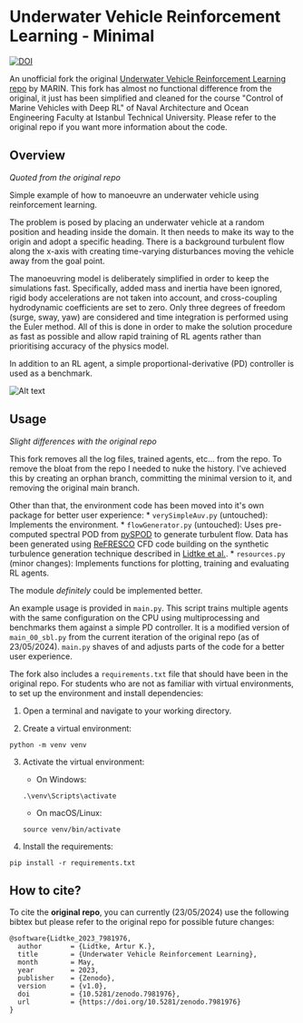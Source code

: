 # Underwater Vehicle Reinforcement Learning - Minimal

[![DOI](https://zenodo.org/badge/DOI/10.5281/zenodo.7981976.svg)](https://doi.org/10.5281/zenodo.7981976)

An unofficial fork the original [Underwater Vehicle Reinforcement Learning repo](https://github.com/UnnamedMoose/MarineVehicleReinforcementLearning) by MARIN. This fork has almost no functional difference from the original, it just has been simplified and cleaned for the course "Control of Marine Vehicles with Deep RL" of Naval Architecture and Ocean Engineering Faculty at Istanbul Technical University. Please refer to the original repo if you want more information about the code.

## Overview

*Quoted from the original repo*

Simple example of how to manoeuvre an underwater vehicle using reinforcement learning.

The problem is posed by placing an underwater vehicle at a random position and
heading inside the domain. It then needs to make its way to the origin and adopt
a specific heading. There is a background turbulent flow along the x-axis with
creating time-varying disturbances moving the vehicle away from the goal point.

The manoeuvring model is deliberately simplified
in order to keep the simulations fast. Specifically, added mass and inertia have
been ignored, rigid body accelerations are not taken into account, and cross-coupling
hydrodynamic coefficients are set to zero. Only three degrees of freedom (surge,
sway, yaw) are considered and time integration is performed using the Euler method.
All of this is done in order to make the solution procedure as fast as possible
and allow rapid training of RL agents rather than prioritising accuracy of the
physics model.

In addition to an RL agent, a simple proportional-derivative (PD)
controller is used as a benchmark.

![Alt text](fig_readme/episode_anim.gif?raw=true "Example episode.")

## Usage

*Slight differences with the original repo*

This fork removes all the log files, trained agents, etc... from the repo. To remove the bloat from the repo I needed to nuke the history. I've achieved this by creating an orphan branch, committing the minimal version to it, and removing the original main branch.

Other than that, the environment code has been moved into it's own package for better user experience:
    * `verySimpleAuv.py` (untouched): Implements the environment.
    * `flowGenerator.py` (untouched): Uses pre-computed spectral POD from [pySPOD](https://github.com/MathEXLab/PySPOD) to generate turbulent flow. Data has been generated using [ReFRESCO](https://www.marin.nl/en/facilities-and-tools/software/refresco) CFD code building on the synthetic turbulence generation technique described in [Lidtke et al.](https://doi.org/10.3390/jmse9111274).
    * `resources.py` (minor changes): Implements functions for plotting, training and evaluating RL agents.

The module *definitely* could be implemented better.

An example usage is provided in `main.py`. This script trains multiple agents with the same configuration on the CPU using multiprocessing and benchmarks them against a simple PD controller. It is a modified version of `main_00_sbl.py` from the current iteration of the original repo (as of 23/05/2024). `main.py` shaves of and adjusts parts of the code for a better user experience.

The fork also includes a `requirements.txt` file that should have been in the original repo. For students who are not as familiar with virtual environments, to set up the environment and install dependencies:

1. Open a terminal and navigate to your working directory.

2. Create a virtual environment:

```
python -m venv venv
```

3. Activate the virtual environment:

	* On Windows:
	```
	.\venv\Scripts\activate
	```
	
	* On macOS/Linux:
	```
	source venv/bin/activate
	```

4. Install the requirements:

```
pip install -r requirements.txt
```

## How to cite?

To cite the **original repo**, you can currently (23/05/2024) use the following bibtex but please refer to the original repo for possible future changes:

```
@software{Lidtke_2023_7981976,
  author       = {Lidtke, Artur K.},
  title        = {Underwater Vehicle Reinforcement Learning},
  month        = May,
  year         = 2023,
  publisher    = {Zenodo},
  version      = {v1.0},
  doi          = {10.5281/zenodo.7981976},
  url          = {https://doi.org/10.5281/zenodo.7981976}
}
```
